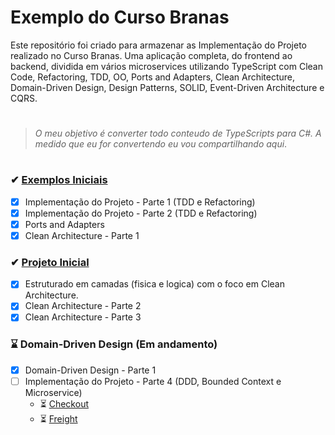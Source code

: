 # Exemplo do Curso Branas

Este repositório foi criado para armazenar as Implementação do Projeto realizado no Curso Branas. 
Uma aplicação completa, do frontend ao backend, dividida em vários microservices utilizando TypeScript com Clean Code, Refactoring, TDD, OO, Ports and Adapters, Clean Architecture, Domain-Driven Design, Design Patterns, SOLID, Event-Driven Architecture e CQRS.
#
> *O meu objetivo é converter todo conteudo de TypeScripts para C#. A medido que eu for convertendo eu vou compartilhando aqui*.
#

### ✔ [Exemplos Iniciais](https://github.com/mrbol/ExemploCursoBranas/tree/master/Inicial)
- [x] Implementação do Projeto - Parte 1 (TDD e Refactoring)
- [x] Implementação do Projeto - Parte 2 (TDD e Refactoring)
- [x] Ports and Adapters
- [x] Clean Architecture - Parte 1

### ✔ [Projeto Inicial](https://github.com/mrbol/ExemploCursoBranas/tree/master/Projeto)
- [x] Estruturado em camadas (fisica e logica) com o foco em Clean Architecture.
- [x] Clean Architecture - Parte 2
- [x] Clean Architecture - Parte 3

### ⌛ Domain-Driven Design (Em andamento)
- [x] Domain-Driven Design - Parte 1
- [ ] Implementação do Projeto - Parte 4 (DDD, Bounded Context e Microservice)
  - ⏳ [Checkout](https://github.com/mrbol/ExemploCursoBranas/tree/master/Checkout)
  - ⏳ [Freight](https://github.com/mrbol/ExemploCursoBranas/tree/master/Freight) 

